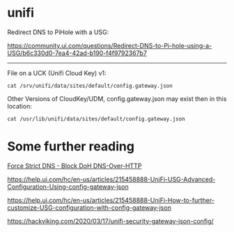 # unifi

Redirect DNS to PiHole with a USG:

https://community.ui.com/questions/Redirect-DNS-to-Pi-hole-using-a-USG/b6c330d0-7ea4-42ad-b190-f4f9792367b7

------

File on a UCK (Unifi Cloud Key) v1:

	cat /srv/unifi/data/sites/default/config.gateway.json

Other Versions of CloudKey/UDM, config.gateway.json may exist then in this location:

	cat /usr/lib/unifi/data/sites/default/config.gateway.json
	
	

# Some further reading 

[Force Strict DNS - Block DoH DNS-Over-HTTP](https://github.com/lwsnz/force-strict-dns)

https://help.ui.com/hc/en-us/articles/215458888-UniFi-USG-Advanced-Configuration-Using-config-gateway-json

https://help.ui.com/hc/en-us/articles/215458888-UniFi-How-to-further-customize-USG-configuration-with-config-gateway-json

https://hackviking.com/2020/03/17/unifi-security-gateway-json-config/
